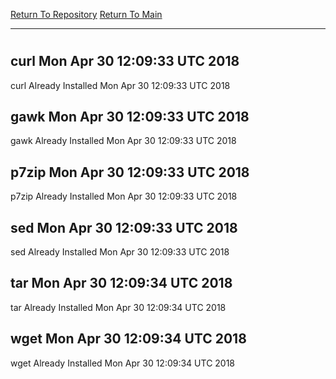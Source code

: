 [Return To Repository](https://github.com/deathbybandaid/piholeparser/)
[Return To Main](https://github.com/deathbybandaid/piholeparser/blob/master/RecentRunLogs/Mainlog.md)
____________________________________
# 
## curl Mon Apr 30 12:09:33 UTC 2018
curl Already Installed Mon Apr 30 12:09:33 UTC 2018
## gawk Mon Apr 30 12:09:33 UTC 2018
gawk Already Installed Mon Apr 30 12:09:33 UTC 2018
## p7zip Mon Apr 30 12:09:33 UTC 2018
p7zip Already Installed Mon Apr 30 12:09:33 UTC 2018
## sed Mon Apr 30 12:09:33 UTC 2018
sed Already Installed Mon Apr 30 12:09:33 UTC 2018
## tar Mon Apr 30 12:09:34 UTC 2018
tar Already Installed Mon Apr 30 12:09:34 UTC 2018
## wget Mon Apr 30 12:09:34 UTC 2018
wget Already Installed Mon Apr 30 12:09:34 UTC 2018
